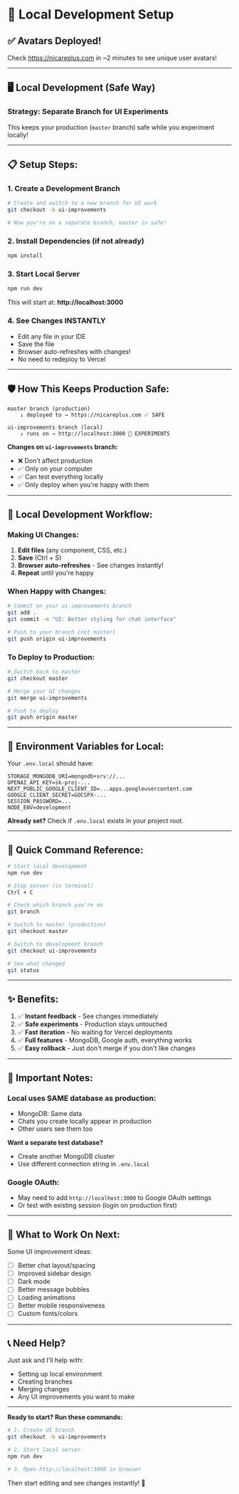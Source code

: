 # 🔧 Local Development Setup

## ✅ Avatars Deployed!

Check https://nicareplus.com in ~2 minutes to see unique user avatars!

---

## 🖥️ Local Development (Safe Way)

### **Strategy: Separate Branch for UI Experiments**

This keeps your production (`master` branch) safe while you experiment locally!

---

## 📋 **Setup Steps:**

### 1. **Create a Development Branch**
```bash
# Create and switch to a new branch for UI work
git checkout -b ui-improvements

# Now you're on a separate branch, master is safe!
```

### 2. **Install Dependencies (if not already)**
```bash
npm install
```

### 3. **Start Local Server**
```bash
npm run dev
```

This will start at: **http://localhost:3000**

### 4. **See Changes INSTANTLY**
- Edit any file in your IDE
- Save the file
- Browser auto-refreshes with changes!
- No need to redeploy to Vercel

---

## 🛡️ **How This Keeps Production Safe:**

```
master branch (production)
    ↓ deployed to → https://nicareplus.com ✅ SAFE
    
ui-improvements branch (local)
    ↓ runs on → http://localhost:3000 🔧 EXPERIMENTS
```

**Changes on `ui-improvements` branch:**
- ❌ Don't affect production
- ✅ Only on your computer
- ✅ Can test everything locally
- ✅ Only deploy when you're happy with them

---

## 🔄 **Local Development Workflow:**

### **Making UI Changes:**

1. **Edit files** (any component, CSS, etc.)
2. **Save** (Ctrl + S)
3. **Browser auto-refreshes** - See changes instantly!
4. **Repeat** until you're happy

### **When Happy with Changes:**

```bash
# Commit on your ui-improvements branch
git add .
git commit -m "UI: Better styling for chat interface"

# Push to your branch (not master)
git push origin ui-improvements
```

### **To Deploy to Production:**

```bash
# Switch back to master
git checkout master

# Merge your UI changes
git merge ui-improvements

# Push to deploy
git push origin master
```

---

## 🔑 **Environment Variables for Local:**

Your `.env.local` should have:

```env
STORAGE_MONGODB_URI=mongodb+srv://...
OPENAI_API_KEY=sk-proj-...
NEXT_PUBLIC_GOOGLE_CLIENT_ID=...apps.googleusercontent.com
GOOGLE_CLIENT_SECRET=GOCSPX-...
SESSION_PASSWORD=...
NODE_ENV=development
```

**Already set?** Check if `.env.local` exists in your project root.

---

## 🎯 **Quick Command Reference:**

```bash
# Start local development
npm run dev

# Stop server (in terminal)
Ctrl + C

# Check which branch you're on
git branch

# Switch to master (production)
git checkout master

# Switch to development branch
git checkout ui-improvements

# See what changed
git status
```

---

## ✨ **Benefits:**

1. ✅ **Instant feedback** - See changes immediately
2. ✅ **Safe experiments** - Production stays untouched
3. ✅ **Fast iteration** - No waiting for Vercel deployments
4. ✅ **Full features** - MongoDB, Google auth, everything works
5. ✅ **Easy rollback** - Just don't merge if you don't like changes

---

## 🚨 **Important Notes:**

### **Local uses SAME database as production:**
- MongoDB: Same data
- Chats you create locally appear in production
- Other users see them too

**Want a separate test database?**
- Create another MongoDB cluster
- Use different connection string in `.env.local`

### **Google OAuth:**
- May need to add `http://localhost:3000` to Google OAuth settings
- Or test with existing session (login on production first)

---

## 🎨 **What to Work On Next:**

Some UI improvement ideas:
- [ ] Better chat layout/spacing
- [ ] Improved sidebar design
- [ ] Dark mode
- [ ] Better message bubbles
- [ ] Loading animations
- [ ] Better mobile responsiveness
- [ ] Custom fonts/colors

---

## 📞 **Need Help?**

Just ask and I'll help with:
- Setting up local environment
- Creating branches
- Merging changes
- Any UI improvements you want to make

---

**Ready to start? Run these commands:**

```bash
# 1. Create UI branch
git checkout -b ui-improvements

# 2. Start local server
npm run dev

# 3. Open http://localhost:3000 in browser
```

Then start editing and see changes instantly! 🚀

